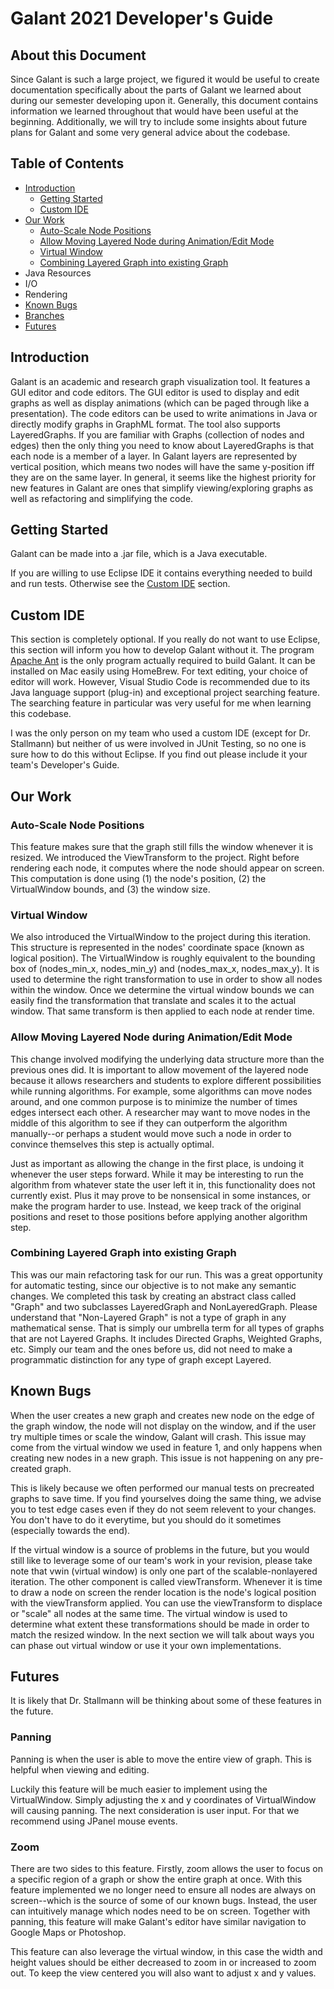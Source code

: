 # Galant 2021 Developer's Guide

## About this Document

Since Galant is such a large project, we figured it would be useful to create documentation specifically about the parts of Galant we learned about during our semester developing upon it. Generally, this document contains information we learned throughout that would have been useful at the beginning. Additionally, we will try to include some insights about future plans for Galant and some very general advice about the codebase.

## Table of Contents

- [Introduction](Galant2021.md#Introduction)
  - [Getting Started](Galant2021.md#Getting-Started)
  - [Custom IDE](Galant2021.md#Custom-IDE)
- [Our Work](Galant2021.md#Our-Work)
  - [Auto-Scale Node Positions](Galant2021.md#Auto-Scale-Node-Positions)
  - [Allow Moving Layered Node during Animation/Edit Mode](Galant2021.md#allow-moving-layered-node-during-animationedit-mode)
  - [Virtual Window](Galant2021.md#Virtual-Window)
  - [Combining Layered Graph into existing Graph](Galant2021.md#Combining-Layered-Graph-into-existing-Graph)
- Java Resources
- I/O
- Rendering
- [Known Bugs](Galant2021.md#Known-Bugs)
- [Branches](Galant2021.md#Branches)
- [Futures](Galant2021.md#Futures)

## Introduction

Galant is an academic and research graph visualization tool. It features a GUI editor and code editors. The GUI editor is used to display and edit graphs as well as display animations (which can be paged through like a presentation). The code editors can be used to write animations in Java or directly modify graphs in GraphML format. The tool also supports LayeredGraphs. If you are familiar with Graphs (collection of nodes and edges) then the only thing you need to know about LayeredGraphs is that each node is a member of a layer. In Galant layers are represented by vertical position, which means two nodes will have the same y-position iff they are on the same layer. In general, it seems like the highest priority for new features in Galant are ones that simplify viewing/exploring graphs as well as refactoring and simplifying the code.

## Getting Started

Galant can be made into a .jar file, which is a Java executable. 

If you are willing to use Eclipse IDE it contains everything needed to build and run tests. Otherwise see the [Custom IDE](Custom-IDE) section.

## Custom IDE

This section is completely optional. If you really do not want to use Eclipse, this section will inform you how to develop Galant without it. The program [Apache Ant](https://ant.apache.org/manual/install.html) is the only program actually required to build Galant. It can be installed on Mac easily using HomeBrew. For text editing, your choice of editor will work. However, Visual Studio Code is recommended due to its Java language support (plug-in) and exceptional project searching feature. The searching feature in particular was very useful for me when learning this codebase.

I was the only person on my team who used a custom IDE (except for Dr. Stallmann) but neither of us were involved in JUnit Testing, so no one is sure how to do this without Eclipse. If you find out please include it your team's Developer's Guide.

## Our Work

### Auto-Scale Node Positions

This feature makes sure that the graph still fills the window whenever it is resized. We introduced the ViewTransform to the project. Right before rendering each node, it computes where the node should appear on screen. This computation is done using (1) the node's position, (2) the VirtualWindow bounds, and (3) the window size.

### Virtual Window

We also introduced the VirtualWindow to the project during this iteration. This structure is represented in the nodes' coordinate space (known as logical position). The VirtualWindow is roughly equivalent to the bounding box of (nodes_min_x, nodes_min_y) and (nodes_max_x, nodes_max_y). It is used to determine the right transformation to use in order to show all nodes within the window. Once we determine the virtual window bounds we can easily find the transformation that translate and scales it to the actual window. That same transform is then applied to each node at render time.

### Allow Moving Layered Node during Animation/Edit Mode

This change involved modifying the underlying data structure more than the previous ones did. It is important to allow movement of the layered node because it allows researchers and students to explore different possibilities while running algorithms. For example, some algorithms can move nodes around, and one common purpose is to minimize the number of times edges intersect each other. A researcher may want to move nodes in the middle of this algorithm to see if they can outperform the algorithm manually--or perhaps a student would move such a node in order to convince themselves this step is actually optimal.

Just as important as allowing the change in the first place, is undoing it whenever the user steps forward. While it may be interesting to run the algorithm from whatever state the user left it in, this functionality does not currently exist. Plus it may prove to be nonsensical in some instances, or make the program harder to use. Instead, we keep track of the original positions and reset to those positions before applying another algorithm step.

### Combining Layered Graph into existing Graph

This was our main refactoring task for our run. This was a great opportunity for automatic testing, since our objective is to not make any semantic changes. We completed this task by creating an abstract class called "Graph" and two subclasses LayeredGraph and NonLayeredGraph. Please understand that "Non-Layered Graph" is not a type of graph in any mathematical sense. That is simply our umbrella term for all types of graphs that are not Layered Graphs. It includes Directed Graphs, Weighted Graphs, etc. Simply our team and the ones before us, did not need to make a programmatic distinction for any type of graph except Layered.

## Known Bugs

When the user creates a new graph and creates new node on the edge of the graph window, the node will not display on the window, and if the user try multiple times or scale the window, Galant will crash. This issue may come from the virtual window we used in feature 1, and only happens when creating new nodes in a new graph. This issue is not happening on any pre-created graph.

This is likely because we often performed our manual tests on precreated graphs to save time. If you find yourselves doing the same thing, we advise you to test edge cases even if they do not seem relevent to your changes. You don't have to do it everytime, but you should do it sometimes (especially towards the end).

If the virtual window is a source of problems in the future, but you would still like to leverage some of our team's work in your revision, please take note that vwin (virtual window) is only one part of the scalable-nonlayered iteration. The other component is called viewTransform. Whenever it is time to draw a node on screen the render location is the node's logical position with the viewTransform applied. You can use the viewTransform to displace or "scale" all nodes at the same time. The virtual window is used to determine what extent these transformations should be made in order to match the resized window. In the next section we will talk about ways you can phase out virtual window or use it your own implementations.

## Futures

It is likely that Dr. Stallmann will be thinking about some of these features in the future.

### Panning

Panning is when the user is able to move the entire view of graph. This is helpful when viewing and editing.

Luckily this feature will be much easier to implement using the VirtualWindow. Simply adjusting the x and y coordinates of VirtualWindow will causing panning. The next consideration is user input. For that we recommend using JPanel mouse events.

### Zoom

There are two sides to this feature. Firstly, zoom allows the user to focus on a specific region of a graph or show the entire graph at once. With this feature implemented we no longer need to ensure all nodes are always on screen--which is the source of some of our known bugs. Instead, the user can intuitively manage which nodes need to be on screen. Together with panning, this feature will make Galant's editor have similar navigation to Google Maps or Photoshop.

This feature can also leverage the virtual window, in this case the width and height values should be either decreased to zoom in or increased to zoom out. To keep the view centered you will also want to adjust x and y values.
